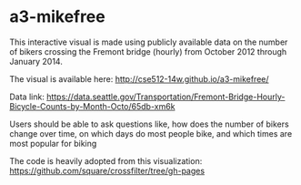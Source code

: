 a3-mikefree
===========


This interactive visual is made using publicly available data on the number of bikers crossing the Fremont bridge (hourly)
from October 2012 through January 2014.  

The visual is available here: http://cse512-14w.github.io/a3-mikefree/

Data link: https://data.seattle.gov/Transportation/Fremont-Bridge-Hourly-Bicycle-Counts-by-Month-Octo/65db-xm6k


Users should be able to ask questions like, how does the number of bikers change over time, on which days do most people bike, and which times are most popular for biking

The code is heavily adopted from this visualization: https://github.com/square/crossfilter/tree/gh-pages
